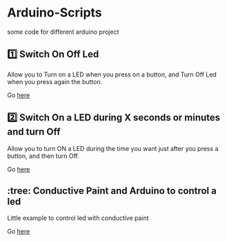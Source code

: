 # Arduino-Scripts
some code for different arduino project 

## :one:  Switch On Off Led 
Allow you to Turn on a LED when you press on a button, and Turn Off Led when you press again the button. 

Go [here](https://rb.gy/mvpwo3)

## :two: Switch On a LED during X seconds or minutes and turn Off
Allow you to turn ON a LED during the time you want just after you press a button, and then turn Off.

Go [here](https://rb.gy/9hwfv1)


## :tree: Conductive Paint and Arduino to control a led 
Little example to control led with conductive paint 

Go [here](https://rb.gy/9hwfv1)



